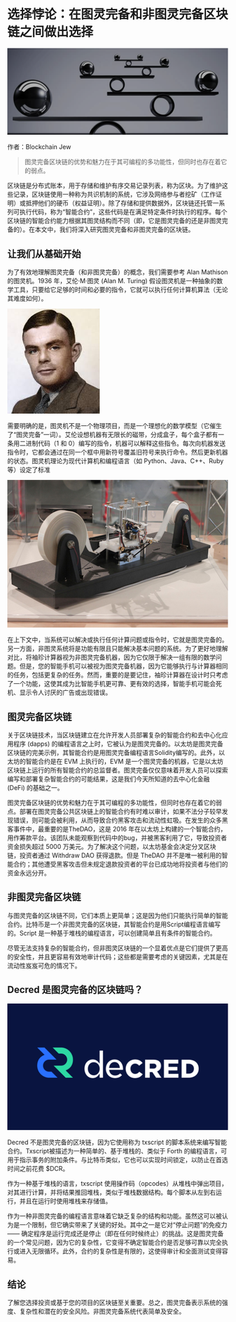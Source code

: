# 选择悖论：在图灵完备和非图灵完备区块链之间做出选择

![](img/WX20230423-135610@2x.png)

作者：Blockchain Jew

> 图灵完备区块链的优势和魅力在于其可编程的多功能性，但同时也存在着它的弱点。

区块链是分布式账本，用于存储和维护有序交易记录列表，称为区块。为了维护这些记录，区块链使用一种称为共识机制的系统，它涉及网络参与者挖矿（工作证明）或抵押他们的硬币（权益证明）。除了存储和提供数据外，区块链还托管一系列可执行代码，称为“智能合约”，这些代码是在满足特定条件时执行的程序。每个区块链的智能合约能力根据其图灵结构而不同（即，它是图灵完备的还是非图灵完备的）。在本文中，我们将深入研究图灵完备和非图灵完备的区块链。


## 让我们从基础开始

为了有效地理解图灵完备（和非图灵完备）的概念，我们需要参考 Alan Mathison 的图灵机。1936 年，艾伦·M·图灵 (Alan M. Turing) 假设图灵机是一种抽象的数学工具，只要给它足够的时间和必要的指令，它就可以执行任何计算机算法（无论其难度如何）。

![](img/images.jpeg)

需要明确的是，图灵机不是一个物理项目，而是一个理想化的数学模型（它催生了“图灵完备”一词）。艾伦设想机器有无限长的磁带，分成盒子，每个盒子都有一条用二进制代码（1 和 0）编写的指令，机器可以解释这些指令。每次向机器发送指令时，它都会通过在同一个框中用新符号覆盖旧符号来执行命令。然后更新机器的状态。图灵机理论为现代计算机和编程语言（如 Python、Java、C++、Ruby 等）设定了标准

![](img/image-4.png)

在上下文中，当系统可以解决或执行任何计算问题或指令时，它就是图灵完备的。另一方面，非图灵系统将是功能有限且只能解决基本问题的系统。为了更好地理解对比，将袖珍计算器视为非图灵完备机器，因为它仅限于解决一组有限的数学问题。但是，您的智能手机可以被视为图灵完备机器，因为它能够执行与计算器相同的任务，包括更复杂的任务。然而，重要的是要记住，袖珍计算器在设计时只考虑了一个功能，这使其成为比智能手机更可靠、更有效的选择，智能手机可能会死机、显示令人讨厌的广告或出现错误。


## 图灵完备区块链

关于区块链技术，当区块链建立在允许开发人员部署复杂的智能合约和去中心化应用程序 (dapps) 的编程语言之上时，它被认为是图灵完备的。以太坊是图灵完备区块链的完美示例，其智能合约是用图灵完备编程语言Solidity编写的。此外，以太坊的智能合约是在 EVM 上执行的，EVM 是一个图灵完备的机器，它是以太坊区块链上运行的所有智能合约的总监督者。图灵完备仅仅意味着开发人员可以探索编写和部署复杂智能合约的可能结果，这是我们今天所知道的去中心化金融 (DeFi) 的基础之一。

图灵完备区块链的优势和魅力在于其可编程的多功能性，但同时也存在着它的弱点。部署在图灵完备公共区块链上的智能合约有时难以审计，如果不法分子较早发现错误，则可能会被利用，从而导致合约黑客攻击和流动性虹吸。在发生的众多黑客事件中，最重要的是TheDAO，这是 2016 年在以太坊上构建的一个智能合约，用作筹款平台。该团队未能观察到代码中的bug，并被黑客利用了它，导致投资者资金损失超过 5000 万美元。为了解决这个问题，以太坊基金会决定分叉区块链，投资者通过 Withdraw DAO 获得退款。但是 TheDAO 并不是唯一被利用的智能合约；其他遭受黑客攻击但未规定退款投资者的平台已成功地将投资者与他们的资金永远分开。


## 非图灵完备区块链

与图灵完备的区块链不同，它们本质上更简单；这是因为他们只能执行简单的智能合约。比特币是一个非图灵完备的区块链，其智能合约是用Script编程语言编写的。Script 是一种基于堆栈的编程语言，可以创建简单且有条件的智能合约。

尽管无法支持复杂的智能合约，但非图灵区块链的一个显着优点是它们提供了更高的安全性，并且更容易有效地审计代码；这些都是需要考虑的关键因素，尤其是在流动性岌岌可危的情况下。


## Decred 是图灵完备的区块链吗？

![](img/og-logo.png)

Decred 不是图灵完备的区块链，因为它使用称为 txscript 的脚本系统来编写智能合约。Txscript被描述为一种简单的、基于堆栈的、类似于 Forth 的编程语言，可用于指示事务的附加条件。与比特币类似，它也可以实现时间锁定，以防止在首选时间之前花费 $DCR。

作为一种基于堆栈的语言，txscript 使用操作码（opcodes）从堆栈中弹出项目，对其进行计算，并将结果推回堆栈，类似于堆栈数据结构。每个脚本从左到右运行，并且在运行时使用堆栈来存储值。

作为一种非图灵完备的编程语言意味着它缺乏复杂的结构和功能。虽然这可以被认为是一个限制，但它确实带来了关键的好处。其中之一是它对“停止问题”的免疫力 —— 确定程序是运行完成还是停止（即在任何时候终止）的挑战。这是图灵完备的一个常见问题，因为它的复杂性，它变得不确定智能合约是否足够可靠以完全执行或进入无限循环。此外，合约的复杂性是有限的，这使得审计和全面测试变得容易。


## 结论

了解您选择投资或基于您的项目的区块链至关重要。总之，图灵完备表示系统的强度、复杂性和潜在的安全风险。非图灵完备系统代表简单及安全。
